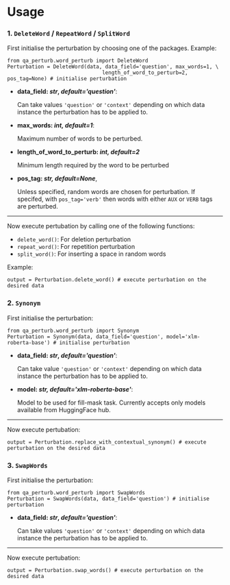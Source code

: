 # Usage

### 1. `DeleteWord` / `RepeatWord` / `SplitWord`

First initialise the perturbation by choosing one of the packages. Example:

    from qa_perturb.word_perturb import DeleteWord
    Perturbation = DeleteWord(data, data_field='question', max_words=1, \
                                   length_of_word_to_perturb=2, pos_tag=None) # initialise perturbation
    
- **data_field: *str*, *default='question'***: 
    
    Can take values `'question'` or `'context'` depending on which data instance the perturbation has to be applied to.

- **max_words: *int, default=1***: 

    Maximum number of words to be perturbed.

- **length_of_word_to_perturb: *int, default=2***

    Minimum length required by the word to be perturbed

- **pos_tag: *str, default=None***, 

    Unless specified, random words are chosen for perturbation. If specifed, with `pos_tag='verb'` then words with either `AUX` or `VERB` tags are perturbed.
---
Now execute pertubation by calling one of the following functions:

- `delete_word()`: For deletion perturbation
- `repeat_word()`: For repetition perturbation
- `split_word()`: For inserting a space in random words

Example:

    output = Perturbation.delete_word() # execute perturbation on the desired data

### 2. `Synonym`

First initialise the perturbation:

    from qa_perturb.word_perturb import Synonym
    Perturbation = Synonym(data, data_field='question', model='xlm-roberta-base') # initialise perturbation
    
- **data_field: *str*, *default='question'***: 
    
    Can take value `'question'` or `'context'` depending on which data instance the perturbation has to be applied to.

- **model: *str, default='xlm-roberta-base'***: 

    Model to be used for fill-mask task. Currently accepts only models available from HuggingFace hub.

---
Now execute pertubation:

    output = Perturbation.replace_with_contextual_synonym() # execute perturbation on the desired data

### 3. `SwapWords`

First initialise the perturbation:

    from qa_perturb.word_perturb import SwapWords
    Perturbation = SwapWords(data, data_field='question') # initialise perturbation
    
- **data_field: *str*, *default='question'***: 
    
    Can take values `'question'` or `'context'` depending on which data instance the perturbation has to be applied to.

---
Now execute pertubation:

    output = Perturbation.swap_words() # execute perturbation on the desired data